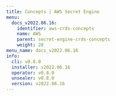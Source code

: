 ```yaml
---
title: Concepts | AWS Secret Engine
menu:
  docs_v2022.06.16:
    identifier: aws-crds-concepts
    name: AWS
    parent: secret-engine-crds-concepts
    weight: 20
menu_name: docs_v2022.06.16
info:
  cli: v0.8.0
  installer: v2022.06.16
  operator: v0.8.0
  unsealer: v0.8.0
  version: v2022.06.16
---
```


